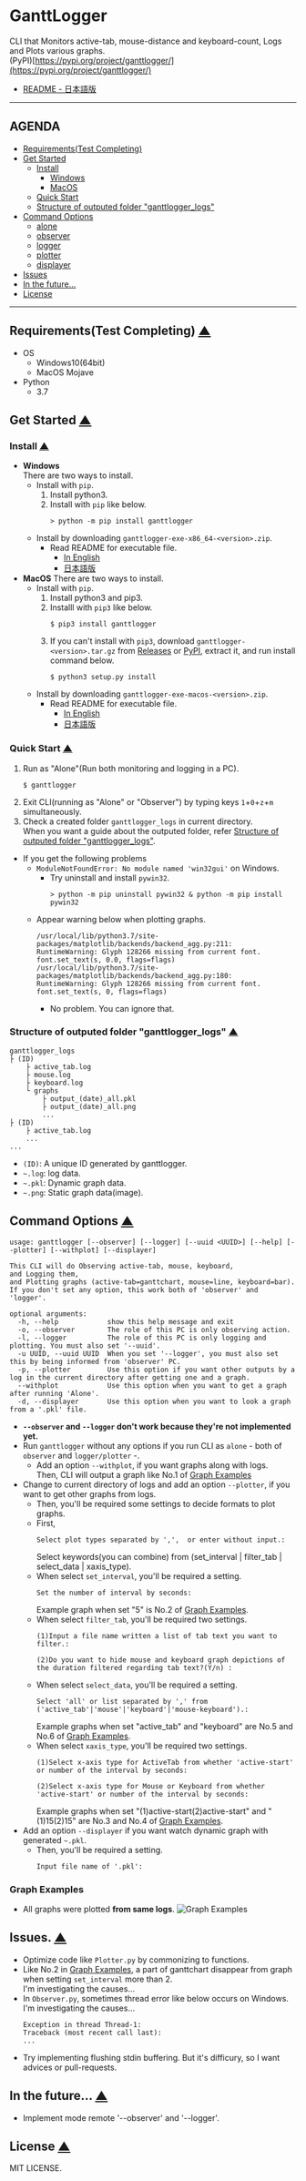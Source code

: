 # GanttLogger
CLI that Monitors active-tab, mouse-distance and keyboard-count, Logs and Plots various graphs.  
(PyPI)[https://pypi.org/project/ganttlogger/](https://pypi.org/project/ganttlogger/)
- [README - 日本語版](https://github.com/KagenoMoheji/GanttLogger/blob/master/README-ja.md)

***
## <span id="0">AGENDA</span>
- [Requirements(Test Completing)](#1)
- [Get Started](#2)
    - [Install](#2-1)
        - [Windows](#2-1-1)
        - [MacOS](#2-1-2)
    - [Quick Start](#2-2)
    - [Structure of outputed folder "ganttlogger_logs"](#2-3)
- [Command Options](#3)
    - [alone](#a)
    - [observer](#o)
    - [logger](#l)
    - [plotter](#p)
    - [displayer](#d)
- [Issues](#4)
- [In the future...](#5)
- [License](#6)


***

## <span id="1">Requirements(Test Completing)</span> [▲](#0)
- OS
    - Windows10(64bit)
    - MacOS Mojave
- Python
    - 3.7

## <span id="2">Get Started</span> [▲](#0)
### <span id="2-1">Install</span> [▲](#0)
- <span id="2-1-1">**Windows**</span>  
There are two ways to install.
    - Install with `pip`.
        1. Install python3.
        2. Install with `pip` like below.
            ```
            > python -m pip install ganttlogger
            ```
    - Install by downloading `ganttlogger-exe-x86_64-<version>.zip`.
        - Read README for executable file.
            - [In English](https://github.com/KagenoMoheji/GanttLogger/blob/master/exe/README.md#w)
            - [日本語版](https://github.com/KagenoMoheji/GanttLogger/blob/master/exe/README-ja.md#w)
- <span id="2-1-2">**MacOS**</span>
There are two ways to install.
    - Install with `pip`.
        1. Install python3 and pip3.
        2. Installl with `pip3` like below.
            ```
            $ pip3 install ganttlogger
            ```
        3. If you can't install with `pip3`, download `ganttlogger-<version>.tar.gz` from [Releases](https://github.com/KagenoMoheji/GanttLogger/releases) or [PyPI](https://pypi.org/project/ganttlogger/), extract it, and run install command below.
            ```
            $ python3 setup.py install
            ```
    - Install by downloading `ganttlogger-exe-macos-<version>.zip`.
        - Read README for executable file.
            - [In English](https://github.com/KagenoMoheji/GanttLogger/blob/master/exe/README.md#m)
            - [日本語版](https://github.com/KagenoMoheji/GanttLogger/blob/master/exe/README-ja.md#m)

### <span id="2-2">Quick Start</span> [▲](#0)
1. Run as "Alone"(Run both monitoring and logging in a PC).
    ```
    $ ganttlogger
    ```
2. Exit CLI(running as "Alone" or "Observer") by typing keys `1`+`0`+`z`+`m` simultaneously.
3. Check a created folder `ganttlogger_logs` in current directory.  
When you want a guide about the outputed folder, refer [Structure of outputed folder "ganttlogger_logs"](#2-3).
- If you get the following problems
    - `ModuleNotFoundError: No module named 'win32gui'` on Windows.
        - Try uninstall and install `pywin32`.
            ```
            > python -m pip uninstall pywin32 & python -m pip install pywin32
            ```
    - Appear warning below when plotting graphs.
        ```
        /usr/local/lib/python3.7/site-packages/matplotlib/backends/backend_agg.py:211: RuntimeWarning: Glyph 128266 missing from current font.
        font.set_text(s, 0.0, flags=flags)
        /usr/local/lib/python3.7/site-packages/matplotlib/backends/backend_agg.py:180: RuntimeWarning: Glyph 128266 missing from current font.
        font.set_text(s, 0, flags=flags)
        ```
        - No problem. You can ignore that.

### <span id="2-3">Structure of outputed folder "ganttlogger_logs"</span> [▲](#0)
```
ganttlogger_logs
├ (ID)
    ├ active_tab.log
    ├ mouse.log
    ├ keyboard.log
    └ graphs
        ├ output_(date)_all.pkl
        ├ output_(date)_all.png
        ...
├ (ID)
    ├ active_tab.log
    ...
...
```
- `(ID)`: A unique ID generated by ganttlogger.
- `~.log`: log data.
- `~.pkl`: Dynamic graph data.
- `~.png`: Static graph data(image).

## <span id="3">Command Options</span> [▲](#0)
```
usage: ganttlogger [--observer] [--logger] [--uuid <UUID>] [--help] [--plotter] [--withplot] [--displayer]

This CLI will do Observing active-tab, mouse, keyboard,
and Logging them,
and Plotting graphs (active-tab=ganttchart, mouse=line, keyboard=bar).
If you don't set any option, this work both of 'observer' and 'logger'.

optional arguments:
  -h, --help            show this help message and exit
  -o, --observer        The role of this PC is only observing action.
  -l, --logger          The role of this PC is only logging and plotting. You must also set '--uuid'.
  -u UUID, --uuid UUID  When you set '--logger', you must also set this by being informed from 'observer' PC.
  -p, --plotter         Use this option if you want other outputs by a log in the current directory after getting one and a graph.
  --withplot            Use this option when you want to get a graph after running 'Alone'.
  -d, --displayer       Use this option when you want to look a graph from a '.pkl' file.
```
- <span id="o"></span><span id="l"></span>**`--observer` and `--logger` don't work because they're not implemented yet.**
- <span id="a"></span>Run `ganttlogger` without any options if you run CLI as `alone` - both of `observer` and `logger/plotter` -.
    - Add an option `--withplot`, if you want graphs along with logs.  
    Then, CLI will output a graph like No.1 of [Graph Examples](#graphs)
- <span id="p"></span>Change to current directory of logs and add an option `--plotter`, if you want to get other graphs from logs.
    - Then, you'll be required some settings to decide formats to plot graphs.
    - First,  
        ```
        Select plot types separated by ',',  or enter without input.:
        ```
        Select keywords(you can combine) from (set_interval | filter_tab | select_data | xaxis_type).
    - When select `set_interval`, you'll be required a setting.
        ```
        Set the number of interval by seconds:
        ```
        Example graph when set "5" is No.2 of [Graph Examples](#graphs).
    - When select `filter_tab`, you'll be required two settings.
        ```
        (1)Input a file name written a list of tab text you want to filter.:

        (2)Do you want to hide mouse and keyboard graph depictions of the duration filtered regarding tab text?(Y/n) :
        ```
    - When select `select_data`, you'll be required a setting.
        ```
        Select 'all' or list separated by ',' from ('active_tab'|'mouse'|'keyboard'|'mouse-keyboard').:
        ```
        Example graphs when set "active_tab" and "keyboard" are No.5 and No.6 of [Graph Examples](#graphs).
    - When select `xaxis_type`, you'll be required two settings.
        ```
        (1)Select x-axis type for ActiveTab from whether 'active-start' or number of the interval by seconds:

        (2)Select x-axis type for Mouse or Keyboard from whether 'active-start' or number of the interval by seconds:
        ```
        Example graphs when set "(1)active-start(2)active-start" and "(1)15(2)15" are No.3 and No.4 of [Graph Examples](#graphs).
- <span id="d"></span>Add an option `--displayer` if you want watch dynamic graph with generated `~.pkl`.
    - Then, you'll be required a setting.
        ```
        Input file name of '.pkl':
        ```

### <span id="graphs">Graph Examples</span>
- All graphs were plotted **from same logs**.
![Graph Examples](promo/graphs.PNG)

## <span id="4">Issues.</span> [▲](#0)
- Optimize code like `Plotter.py` by commonizing to functions.
- Like No.2 in [Graph Examples](#graphs), a part of ganttchart disappear from graph when setting `set_interval` more than 2.  
I'm investigating the causes...
- In `Observer.py`, sometimes thread error like below occurs on Windows. I'm investigating the causes...
    ```
    Exception in thread Thread-1:
    Traceback (most recent call last):
    ...
    ```
- Try implementing flushing stdin buffering. But it's difficury, so I want advices or pull-requests.

## <span id="5">In the future...</span> [▲](#0)
- Implement mode remote '--observer' and '--logger'.

## <span id="6">License</span> [▲](#0)
MIT LICENSE.